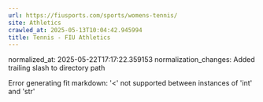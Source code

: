 ```yaml
---
url: https://fiusports.com/sports/womens-tennis/
site: Athletics
crawled_at: 2025-05-13T10:04:42.945994
title: Tennis - FIU Athletics
---
```

normalized_at: 2025-05-22T17:17:22.359153
normalization_changes: Added trailing slash to directory path

Error generating fit markdown: '<' not supported between instances of 'int' and 'str'